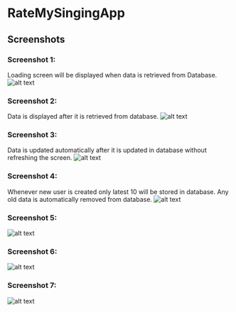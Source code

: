 # RateMySingingApp

## Screenshots 

### Screenshot 1:
Loading screen will be displayed when data is retrieved from Database.
![alt text](https://github.com/TusharPatil-98/RateMySingingApp/blob/master/images/img1.jpg)

### Screenshot 2:
Data is displayed after it is retrieved from database.
![alt text](https://github.com/TusharPatil-98/RateMySingingApp/blob/master/images/img2.jpg)

### Screenshot 3:
Data is updated automatically after it is updated in database without refreshing the screen.
![alt text](https://github.com/TusharPatil-98/RateMySingingApp/blob/master/images/img3.jpg)

### Screenshot 4:
Whenever new user is created only latest 10 will be stored in database. Any old data is automatically removed from database.
![alt text](https://github.com/TusharPatil-98/RateMySingingApp/blob/master/images/img4.jpg)

### Screenshot 5:
![alt text](https://github.com/TusharPatil-98/RateMySingingApp/blob/master/images/backend.png)

### Screenshot 6:
![alt text](https://github.com/TusharPatil-98/RateMySingingApp/blob/master/images/Backend2.jpg)

### Screenshot 7:
![alt text](https://github.com/TusharPatil-98/RateMySingingApp/blob/master/images/Backend3.jpg)
